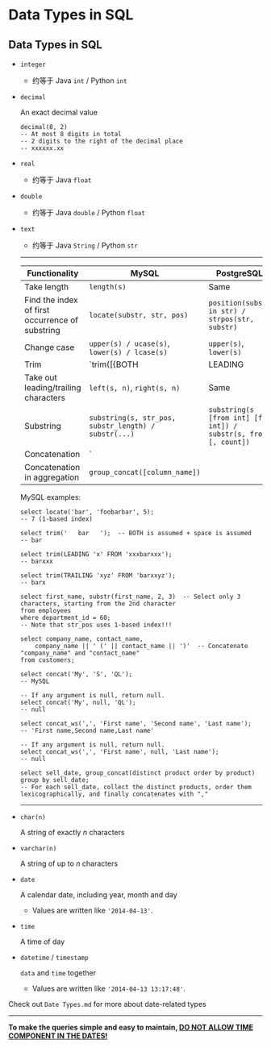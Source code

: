 # Data Types in SQL

## Data Types in SQL

- `integer`

  - 约等于 Java `int` / Python `int`

- `decimal`

  An exact decimal value

  ```mysql
  decimal(8, 2)
  -- At most 8 digits in total
  -- 2 digits to the right of the decimal place
  -- xxxxxx.xx
  ```

- `real`

  - 约等于 Java `float`

- `double`

  - 约等于 Java `double` / Python `float`

- `text`

  - 约等于 Java `String` / Python `str`
  ***

  | Functionality                                   | MySQL                                                        | PostgreSQL                                                   |
  | ----------------------------------------------- | ------------------------------------------------------------ | ------------------------------------------------------------ |
  | Take length                                     | `length(s)`                                                  | Same                                                         |
  | Find the index of first occurrence of substring | `locate(substr, str, pos)`                                   | `position(substr in str) / strpos(str, substr)`              |
  | Change case                                     | `upper(s) / ucase(s)`, `lower(s) / lcase(s)`                 | `upper(s)`, `lower(s)`                                       |
  | Trim                                            | `trim([{BOTH | LEADING | TRAILING} [remstr] FROM] s)`<br>`ltrim(s)`, `rtrim(s)` *Trims leading/trailing spaces* | `trim([leading | trailing | both] [characters] from s)`      |
  | Take out leading/trailing characters            | `left(s, n)`, `right(s, n)`                                  | Same                                                         |
  | Substring                                       | `substring(s, str_pos, substr_length) / substr(...)`         | `substring(s [from int] [for int]) / substr(s, from [, count])` |
  | Concatenation                                   | `|| / concat(s1, s2, ...) / concat_ws(separator, s1, s2, ...)` | Same                                                         |
  | Concatenation in aggregation                    | `group_concat([column_name])`                                |                                                              |

  MySQL examples:

  ```mysql
  select locate('bar', 'foobarbar', 5);
  -- 7 (1-based index)
  ```

  ```mysql
  select trim('   bar   ');  -- BOTH is assumed + space is assumed
  -- bar
  
  select trim(LEADING 'x' FROM 'xxxbarxxx');
  -- barxxx
  
  select trim(TRAILING 'xyz' FROM 'barxxyz');
  -- barx
  ```

  ```mysql
  select first_name, substr(first_name, 2, 3)  -- Select only 3 characters, starting from the 2nd character
  from employees
  where department_id = 60;
  -- Note that str_pos uses 1-based index!!!
  ```

  ```mysql
  select company_name, contact_name,
      company_name || ' (' || contact_name || ')'  -- Concatenate "company_name" and "contact_name"
  from customers;
  
  select concat('My', 'S', 'QL');
  -- MySQL
  
  -- If any argument is null, return null.
  select concat('My', null, 'QL');
  -- null
  
  select concat_ws(',', 'First name', 'Second name', 'Last name');
  -- 'First name,Second name,Last name'
  
  -- If any argument is null, return null.
  select concat_ws(',', 'First name', null, 'Last name');
  -- null
  ```

  ```mysql
  select sell_date, group_concat(distinct product order by product)
  group by sell_date;
  -- For each sell_date, collect the distinct products, order them lexicographically, and finally concatenates with ","
  ```

  ***

- `char(n)`

  A string of exactly *n* characters

- `varchar(n)`

  A string of up to *n* characters

- `date`

  A calendar date, including year, month and day

  - Values are written like `'2014-04-13'`.

- `time`

  A time of day

- `datetime` / `timestamp`

  `data` and `time` together

  - Values are written like `'2014-04-13 13:17:48'`.

Check out `Date Types.md` for more about date-related types

------

**To make the queries simple and easy to maintain, <u>DO NOT ALLOW TIME COMPONENT IN THE DATES!</u>**

